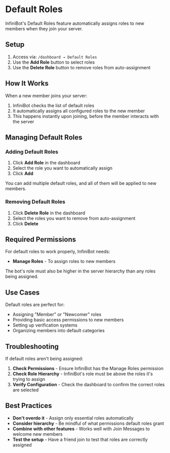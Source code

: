 # Default Roles

InfiniBot's Default Roles feature automatically assigns roles to new members when they join your server.

## Setup

1. Access via: `/dashboard → Default Roles`
2. Use the **Add Role** button to select roles
3. Use the **Delete Role** button to remove roles from auto-assignment

## How It Works

When a new member joins your server:
1. InfiniBot checks the list of default roles
2. It automatically assigns all configured roles to the new member
3. This happens instantly upon joining, before the member interacts with the server

## Managing Default Roles

### Adding Default Roles

1. Click **Add Role** in the dashboard
2. Select the role you want to automatically assign
3. Click **Add**

You can add multiple default roles, and all of them will be applied to new members.

### Removing Default Roles

1. Click **Delete Role** in the dashboard
2. Select the roles you want to remove from auto-assignment
3. Click **Delete**

## Required Permissions

For default roles to work properly, InfiniBot needs:
- **Manage Roles** - To assign roles to new members

The bot's role must also be higher in the server hierarchy than any roles being assigned.

## Use Cases

Default roles are perfect for:
- Assigning "Member" or "Newcomer" roles
- Providing basic access permissions to new members
- Setting up verification systems
- Organizing members into default categories

## Troubleshooting

If default roles aren't being assigned:

1. **Check Permissions** - Ensure InfiniBot has the Manage Roles permission
2. **Check Role Hierarchy** - InfiniBot's role must be above the roles it's trying to assign
3. **Verify Configuration** - Check the dashboard to confirm the correct roles are selected

## Best Practices

- **Don't overdo it** - Assign only essential roles automatically
- **Consider hierarchy** - Be mindful of what permissions default roles grant
- **Combine with other features** - Works well with Join Messages to welcome new members
- **Test the setup** - Have a friend join to test that roles are correctly assigned
